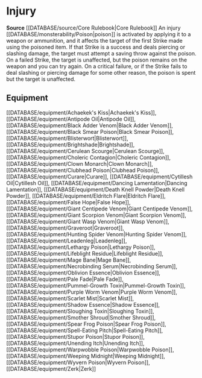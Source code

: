 ﻿---
id: '97'
name: Injury
rarity: Common
source: '[[DATABASE/source/Core Rulebook|Core Rulebook]]'
trait:
- Injury
type: Trait

---
# Injury

**Source** [[DATABASE/source/Core Rulebook|Core Rulebook]] 
An injury [[DATABASE/monsterability/Poison|poison]] is activated by applying it to a weapon or ammunition, and it affects the target of the first Strike made using the poisoned item. If that Strike is a success and deals piercing or slashing damage, the target must attempt a saving throw against the poison. On a failed Strike, the target is unaffected, but the poison remains on the weapon and you can try again. On a critical failure, or if the Strike fails to deal slashing or piercing damage for some other reason, the poison is spent but the target is unaffected.

## Equipment

[[DATABASE/equipment/Achaekek's Kiss|Achaekek's Kiss]], [[DATABASE/equipment/Antipode Oil|Antipode Oil]], [[DATABASE/equipment/Black Adder Venom|Black Adder Venom]], [[DATABASE/equipment/Black Smear Poison|Black Smear Poison]], [[DATABASE/equipment/Blisterwort|Blisterwort]], [[DATABASE/equipment/Brightshade|Brightshade]], [[DATABASE/equipment/Cerulean Scourge|Cerulean Scourge]], [[DATABASE/equipment/Choleric Contagion|Choleric Contagion]], [[DATABASE/equipment/Clown Monarch|Clown Monarch]], [[DATABASE/equipment/Clubhead Poison|Clubhead Poison]], [[DATABASE/equipment/Curare|Curare]], [[DATABASE/equipment/Cytillesh Oil|Cytillesh Oil]], [[DATABASE/equipment/Dancing Lamentation|Dancing Lamentation]], [[DATABASE/equipment/Death Knell Powder|Death Knell Powder]], [[DATABASE/equipment/Eldritch Flare|Eldritch Flare]], [[DATABASE/equipment/False Hope|False Hope]], [[DATABASE/equipment/Giant Centipede Venom|Giant Centipede Venom]], [[DATABASE/equipment/Giant Scorpion Venom|Giant Scorpion Venom]], [[DATABASE/equipment/Giant Wasp Venom|Giant Wasp Venom]], [[DATABASE/equipment/Graveroot|Graveroot]], [[DATABASE/equipment/Hunting Spider Venom|Hunting Spider Venom]], [[DATABASE/equipment/Leadenleg|Leadenleg]], [[DATABASE/equipment/Lethargy Poison|Lethargy Poison]], [[DATABASE/equipment/Lifeblight Residue|Lifeblight Residue]], [[DATABASE/equipment/Mage Bane|Mage Bane]], [[DATABASE/equipment/Necrobinding Serum|Necrobinding Serum]], [[DATABASE/equipment/Oblivion Essence|Oblivion Essence]], [[DATABASE/equipment/Pale Fade|Pale Fade]], [[DATABASE/equipment/Pummel-Growth Toxin|Pummel-Growth Toxin]], [[DATABASE/equipment/Purple Worm Venom|Purple Worm Venom]], [[DATABASE/equipment/Scarlet Mist|Scarlet Mist]], [[DATABASE/equipment/Shadow Essence|Shadow Essence]], [[DATABASE/equipment/Sloughing Toxin|Sloughing Toxin]], [[DATABASE/equipment/Smother Shroud|Smother Shroud]], [[DATABASE/equipment/Spear Frog Poison|Spear Frog Poison]], [[DATABASE/equipment/Spell-Eating Pitch|Spell-Eating Pitch]], [[DATABASE/equipment/Stupor Poison|Stupor Poison]], [[DATABASE/equipment/Unending Itch|Unending Itch]], [[DATABASE/equipment/Warpwobble Poison|Warpwobble Poison]], [[DATABASE/equipment/Weeping Midnight|Weeping Midnight]], [[DATABASE/equipment/Wyvern Poison|Wyvern Poison]], [[DATABASE/equipment/Zerk|Zerk]]